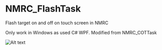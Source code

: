 # NMRC_FlashTask
Flash target on and off on touch screen in NMRC

Only work in Windows as used C# WPF. Modified from NMRC_COTTask

![Alt text](mainWin_COTTak.PNG?raw=true "COT Task Main Window")
